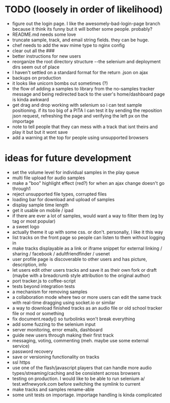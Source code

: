 # TODO (loosely in order of likelihood)
* figure out the login page. I like the awesomely-bad-login-page branch because
  it think its funny but it will bother some people. probably?
* README.md needs some love
* truncate sample, track, and email string fields. they can be huge.
* chef needs to add the wav mime type to nginx config
* clear out all the ###
* better instructions for new users
* reorganize the root directory structure --the selenium and deployment dirs
  seem out of place
* I haven't settled on a standard format for the return .json on ajax
* backups on production
* it looks like unicorn bombs out sometimes (?)
* the flow of adding a samples to library from the no-samples tracker message
  and being redirected back to the user's home/dashboard page is kinda awkward
* get drag and drop working with selenium so i can test sample positioning. if
  its too big of a PITA I can test
  it by sending the reposition json request, refreshing the page and verifying
  the left px on the importage
* note to tell people that they can mess with a track that isnt theirs and play
  it but but it wont save
* add a warning at the top for people using unsupported browsers

# ideas for future development
* set the volume level for individual samples in the play queue
* multi file upload for audio samples
* make a "boo" highlight effect (red?) for when an ajax change doesn't go through1
* reject unsupported file types, corrupted files
* loading bar for download and upload of samples
* display sample time length
* get it usable on mobile / ipad
* if there are ever a lot of samples, would want a way to filter them
  (eg by tag or most popular)
* a sweet logo
* actually theme it up with some css. or don't. personally, I like it this way
* list tracks on the front page so people can listen to them without logging in
* make tracks displayable as a link or iframe snippet for external
  linking / sharing / facebook / adultfriendfinder / usenet
* user profile page is discoverable to other users and has picture, description, info 
* let users edit other users tracks and save it as their own fork or draft
  (maybe with a breadcrumb style attribution to the original author)
* port tracker.js to coffee-script
* tests beyond integration tests
* a mechanism for removing samples
* a collaboration mode where two or more users can edit the same track with
  real-time dragging using socket.io or similar
* a way to download finished tracks as an audio file or old school tracker file
  or mod or something
* fix document.ready() so turbolinks won't break everything
* add some fuzzing to the selenium input
* server monitoring, error emails, dashboard
* guide new users through making their first track
* messaging, voting, commenting (meh. maybe use some external service)
* password recovery
* save or versioning functionality on tracks
* ssl https
* use one of the flash/javascript players that can handle more audio
  types/streaming/caching and be consistent across browsers
* testing on production. I would like to be able to run selenium a/
  test.wtfnewyork.com before switching the symlink to current
* make tracks and samples rename-able
* some unit tests on importage. importage handling is kinda complicated
